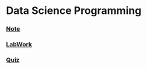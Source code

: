 # Data Science Programming
### [Note](https://github.com/weicai812/Data-Science/tree/main/Note)
### [LabWork](https://github.com/weicai812/Data-Science/tree/main/LabWorks)
### [Quiz](https://github.com/weicai812/Data-Science/tree/main/Quiz)
